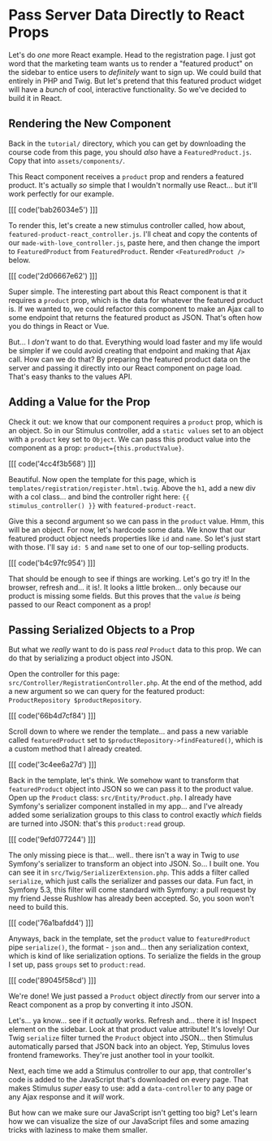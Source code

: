 # Pass Server Data Directly to React Props

Let's do *one* more React example. Head to the registration page. I just got word
that the marketing team wants us to render a "featured product" on the sidebar to
entice users to *definitely* want to sign up. We could build that entirely in PHP
and Twig. But let's pretend that this featured product widget will have a *bunch*
of cool, interactive functionality. So we've decided to build it in React.

## Rendering the New Component

Back in the `tutorial/` directory, which you can get by downloading the
course code from this page, you should *also* have a `FeaturedProduct.js`. Copy
that into `assets/components/`.

This React component receives a `product` prop and renders a featured product.
It's actually *so* simple that I wouldn't normally use React... but it'll work
perfectly for our example.

[[[ code('bab26034e5') ]]]

To render this, let's create a new stimulus controller called, how about,
`featured-product-react_controller.js`. I'll cheat and copy the contents of our
`made-with-love_controller.js`, paste here, and then change the import to
`FeaturedProduct` from `FeaturedProduct`. Render `<FeaturedProduct />` below.

[[[ code('2d06667e62') ]]]

Super simple. The interesting part about this React component is that it requires
a `product` prop, which is the data for whatever the featured product is. If we
wanted to, we could refactor this component to make an Ajax call to some endpoint
that returns the featured product as JSON. That's often how you do things in
React or Vue.

But... I *don't* want to do that. Everything would load faster and my life would
be simpler if we could avoid creating that endpoint and making that Ajax call.
How can we do that? By preparing the featured product data on the server and
passing it directly into our React component on page load. That's easy thanks
to the values API.

## Adding a Value for the Prop

Check it out: we know that our component requires a `product` prop, which is an
object. So in our Stimulus controller, add a `static values` set to an object
with a `product` key set to `Object`. We can pass this product value into the
component as a prop: `product={this.productValue}`.

[[[ code('4cc4f3b568') ]]]

Beautiful. Now open the template for this page, which is
`templates/registration/register.html.twig`. Above the `h1`, add a new div with
a col class... and bind the controller right here:
`{{ stimulus_controller() }}` with `featured-product-react`.

Give this a second argument so we can pass in the `product` value. Hmm, this will
be an object. For now, let's hardcode some data. We know that our featured product
object needs properties like `id` and `name`. So let's just start with those.
I'll say `id: 5` and `name` set to one of our top-selling products.

[[[ code('b4c97fc954') ]]]

That should be enough to see if things are working. Let's go try it! In the browser,
refresh and... it is!. It looks a little broken... only because our product is
missing some fields. But this proves that the `value` *is* being passed to our React
component as a prop!

## Passing Serialized Objects to a Prop

But what we *really* want to do is pass *real* `Product` data to this prop. We
can do that by serializing a product object into JSON.

Open the controller for this page: `src/Controller/RegistrationController.php`.
At the end of the method, add a new argument so we can query for the featured
product: `ProductRepository $productRepository`.

[[[ code('66b4d7cf84') ]]]

Scroll down to where we render the template... and pass a new variable called
`featuredProduct` set to `$productRepository->findFeatured()`, which is a custom
method that I already created.

[[[ code('3c4ee6a27d') ]]]

Back in the template, let's think. We somehow want to transform that
`featuredProduct` object into JSON so we can pass it to the product value. Open
up the `Product` class: `src/Entity/Product.php`. I already have Symfony's
serializer component installed in my app... and I've already added some
serialization groups to this class to control exactly *which* fields are turned
into JSON: that's this `product:read` group.

[[[ code('9efd077244') ]]]

The only missing piece is that... well.. there isn't a way in Twig to *use*
Symfony's serializer to transform an object into JSON. So... I built one. You can
see it in `src/Twig/SerializerExtension.php`. This adds a filter called `serialize`,
which just calls the serializer and passes our data. Fun fact, in Symfony 5.3,
this filter will come standard with Symfony: a pull request by my friend Jesse
Rushlow has already been accepted. So, you soon won't need to build this.

[[[ code('76a1bafdd4') ]]]

Anyways, back in the template, set the `product` value to `featuredProduct`
pipe `serialize()`, the format - `json` and... then any serialization
context, which is kind of like serialization options. To serialize the fields in
the group I set up, pass `groups` set to `product:read`.

[[[ code('89045f58cd') ]]]

We're done! We just passed a `Product` object *directly* from our server into
a React component as a prop by converting it into JSON.

Let's... ya know... see if it *actually* works. Refresh and... there it is!
Inspect element on the sidebar. Look at that product value attribute! It's
lovely! Our Twig `serialize` filter turned the `Product` object into JSON...
then Stimulus automatically parsed that JSON back into an object. Yep, Stimulus
loves frontend frameworks. They're just another tool in your toolkit.

Next, each time we add a Stimulus controller to our app, that controller's code
is added to the JavaScript that's downloaded on every page. That makes Stimulus
*super* easy to use: add a `data-controller` to any page or any Ajax response
and it *will* work.

But how can we make sure our JavaScript isn't getting too big? Let's learn
how we can visualize the size of our JavaScript files and some amazing tricks
with laziness to make them smaller.
